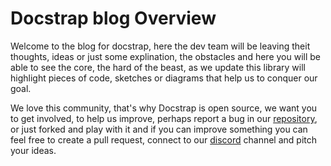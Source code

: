 # Docstrap blog Overview

Welcome to the blog for docstrap, here the dev team will be leaving theit thoughts, ideas or just some explination, the obstacles and here you will be able to see the core, the hard of the beast, as we update this library will highlight pieces of code, sketches or diagrams that help us to conquer our goal.

We love this community, that's why Docstrap is open source, we want you to get involved, to help us improve, perhaps report a bug in our [repository](https://github.com/rebelstackio/docstrap), or just forked and play with it and if you can improve something you can feel free to create a pull request, connect to our [discord](https://discord.gg/pRG332) channel and pitch your ideas. 

